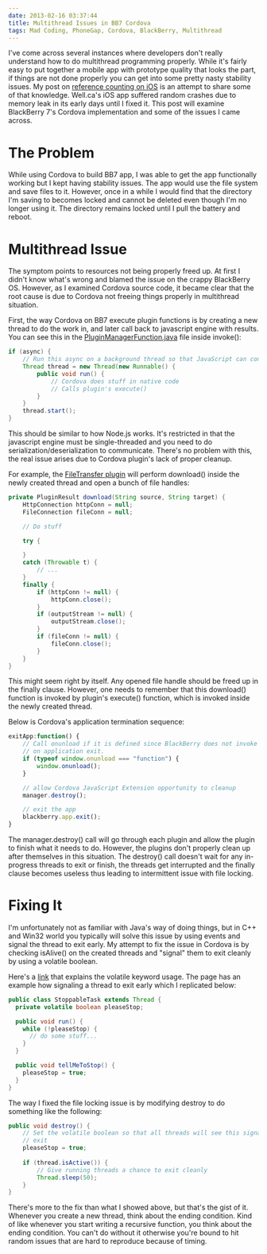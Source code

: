 ```yaml
---
date: 2013-02-16 03:37:44
title: Multithread Issues in BB7 Cordova
tags: Mad Coding, PhoneGap, Cordova, BlackBerry, Multithread
---
```

I've come across several instances where developers don't really understand how
to do multithread programming properly. While it's fairly easy to put together a
mobile app with prototype quality that looks the part, if things are not done
properly you can get into some pretty nasty stability issues. My post on
[reference counting on iOS][1] is an attempt to share some of that knowledge.
Well.ca's iOS app suffered random crashes due to memory leak in its early days
until I fixed it. This post will examine BlackBerry 7's Cordova implementation
and some of the issues I came across.


# The Problem

While using Cordova to build BB7 app, I was able to get the app functionally
working but I kept having stability issues. The app would use the file system
and save files to it. However, once in a while I would find that the directory
I'm saving to becomes locked and cannot be deleted even though I'm no longer
using it. The directory remains locked until I pull the battery and reboot.


# Multithread Issue

The symptom points to resources not being properly freed up. At first I didn't
know what's wrong and blamed the issue on the crappy BlackBerry OS. However, as
I examined Cordova source code, it became clear that the root cause is due to
Cordova not freeing things properly in multithread situation.

First, the way Cordova on BB7 execute plugin functions is by creating a new
thread to do the work in, and later call back to javascript engine with
results. You can see this in the [PluginManagerFunction.java][2] file inside
invoke():

```java
if (async) {
    // Run this async on a background thread so that JavaScript can continue on
    Thread thread = new Thread(new Runnable() {
        public void run() {
            // Cordova does stuff in native code
            // Calls plugin's execute()
        }
    }
    thread.start();
}
```

This should be similar to how Node.js works. It's restricted in that the
javascript engine must be single-threaded and you need to do
serialization/deserialization to communicate. There's no problem with this, the
real issue arises due to Cordova plugin's lack of proper cleanup.

For example, the [FileTransfer plugin][3] will perform download() inside the
newly created thread and open a bunch of file handles:

```java
private PluginResult download(String source, String target) {
    HttpConnection httpConn = null;
    FileConnection fileConn = null;

    // Do stuff

    try {

    }
    catch (Throwable t) {
        // ...
    }
    finally {
        if (httpConn != null) {
            httpConn.close();
        }
        if (outputStream != null) {
            outputStream.close();
        }
        if (fileConn != null) {
            fileConn.close();
        }
    }
}
```

This might seem right by itself. Any opened file handle should be freed up in the
finally clause. However, one needs to remember that this download() function is
invoked by plugin's execute() function, which is invoked inside the newly
created thread.

Below is Cordova's application termination sequence:

```javascript
exitApp:function() {
    // Call onunload if it is defined since BlackBerry does not invoke
    // on application exit.
    if (typeof window.onunload === "function") {
        window.onunload();
    }

    // allow Cordova JavaScript Extension opportunity to cleanup
    manager.destroy();

    // exit the app
    blackberry.app.exit();
}
```

The manager.destroy() call will go through each plugin and allow the plugin to
finish what it needs to do. However, the plugins don't properly clean up after
themselves in this situation. The destroy() call doesn't wait for any
in-progress threads to exit or finish, the threads get interrupted and the
finally clause becomes useless thus leading to intermittent issue with file
locking.


# Fixing It

I'm unfortunately not as familiar with Java's way of doing things, but in C++
and Win32 world you typically will solve this issue by using events and signal
the thread to exit early. My attempt to fix the issue in Cordova is by checking
isAlive() on the created threads and "signal" them to exit cleanly by using a
volatile boolean.

Here's a [link][5] that explains the volatile keyword usage. The page has an
example how signaling a thread to exit early which I replicated below:

```java
public class StoppableTask extends Thread {
  private volatile boolean pleaseStop;

  public void run() {
    while (!pleaseStop) {
      // do some stuff...
    }
  }

  public void tellMeToStop() {
    pleaseStop = true;
  }
}
```

The way I fixed the file locking issue is by modifying destroy to do something
like the following:

```java
public void destroy() {
    // Set the volatile boolean so that all threads will see this signaling to
    // exit
    pleaseStop = true;
    
    if (thread.isActive()) {
        // Give running threads a chance to exit cleanly
        Thread.sleep(50);
    }
}
```

There's more to the fix than what I showed above, but that's the gist of it.
Whenever you create a new thread, think about the ending condition. Kind of like
whenever you start writing a recursive function, you think about the ending
condition. You can't do without it otherwise you're bound to hit random issues
that are hard to reproduce because of timing.

  [1]: /2012/07/30/automatic-reference-counting-on-ios/
  [2]: https://github.com/apache/cordova-blackberry/blob/master/framework/ext/src/org/apache/cordova/api/PluginManagerFunction.java
  [3]: https://github.com/apache/cordova-blackberry/blob/master/framework/ext/src/org/apache/cordova/http/FileTransfer.java
  [4]: https://github.com/apache/cordova-blackberry/blob/master/javascript/cordova.blackberry.js
  [5]: http://www.javamex.com/tutorials/synchronization_volatile_typical_use.shtml
